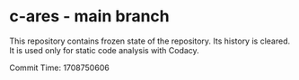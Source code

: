 # c-ares - main branch

This repository contains frozen state of the repository.
Its history is cleared. It is used only for static code
analysis with Codacy.

Commit Time: 1708750606
